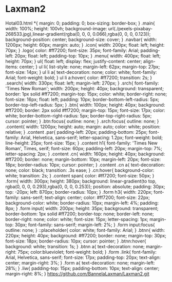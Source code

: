 # Laxman2
Hotal03.html
*{
    margin: 0;
    padding: 0;
    box-sizing: border-box;
}
.main{
    width: 100%;
    height: 100vh;
    background-image: url(./pexels-pixabay-268533.jpg),linear-gradient(rgba(0, 0, 0, 0.066),rgba(0, 0, 0, 0.123));
    background-position: center;
    background-size: cover;
}
.navbar{
    width: 1200px;
    height: 60px;
    margin: auto;
}
.icon{
    width: 200px;
    float: left;
    height: 70px;
}
.logo{
    color: #ff7200;
    font-size: 35px;
    font-family: Arial;
    padding-left: 20px;
    float: left;
    padding-top: 10px;
}
.menu{
    width: 400px;
    float: left;
    height: 70px;
}
ul{
    float: left;
    display: flex;
    justify-content: center;
    align-items: center;
}
ul li{
    list-style: none;
    margin-left: 62px;
    margin-top: 27px;
    font-size: 14px;
}
ul li a{
    text-decoration: none;
    color: white;
    font-family: Arial;
    font-weight: bold;
}
ul li a:hover{
    color: #ff7200;
    transition: 2s;
}
.search{
    width: 330px;
   float: left;
   margin-left: 270px;
}
.srch{
    font-family: 'Times New Roman';
    width: 200px;
    height: 40px;
    background: transparent;
    border: 1px solid #ff7200;
    margin-top: 15px;
    color: white;
    border-right: none;
    font-size: 16px;
    float: left;
    padding: 10px;
    border-bottom-left-radius: 5px;
    border-top-left-radius: 5px;
}
.btn{
    width: 100px;
    height: 40px;
    background: #ff7200;
    border: 2px solid #ff7200;
    margin-top: 15px;
    font-size: 17px;
    color: white;
    border-bottom-right-radius: 5px;
    border-top-right-radius: 5px;
    cursor: pointer;
}
.btn:focus{
    outline: none;
}
.srch:focus{
    outline: none;
}
.content{
    width: 1200px;
    height: auto;
    margin: auto;
    color: white;
    position: relative;
}
.content .par{
    padding-left: 20px;
    padding-bottom: 25px;
    font-family: Arial, Helvetica, sans-serif;
    letter-spacing: 1.2px;
    font-weight: bold;
    line-height: 25px;
    font-size: 15px;
}
.content h1{
    font-family: 'Times New Roman', Times, serif;
    font-size: 60px;
    padding-left: 20px;
    margin-top: 7%;
    letter-spacing: 2px;
}
.content .cn{
    width: 160px;
    height: 40px;
    background: #ff7200;
    border: none;
    margin-bottom: 10px;
    margin-left: 20px;
    font-size: 18px;
    border-radius: 10px;
    cursor: pointer;
}
.content .cn a{
    text-decoration: none;
    color: black;
    transition: .3s ease;
}
.cn:hover{
    background-color: white;
    transition: 2s;
}
.content span{
    color: #ff7200;
    font-size: 50px;
}
.form{
    width: 300px;
    height: 380px;
    background: linear-gradient(to top, rgba(0, 0, 0, 0.293),rgba(0, 0, 0, 0.253));
    position: absolute;
    padding: 30px;
    top: -20px;
    left: 870px;
    border-radius: 10px;
}
.form h3{
    width: 220px;
    font-family: sans-serif;
    text-align: center;
    color: #ff7200;
    font-size: 22px;
    background-color: white;
    border-radius: 10px;
    margin-left: 4%;
    padding: 8px;
}
.form input{
    width: 200px;
    height: 35px;
    background: transparent;
    border-bottom: 1px solid #ff7200;
    border-top: none;
    border-left: none;
    border-right: none;
    color: white;
    font-size: 15px;
    letter-spacing: 1px;
    margin-top: 30px;
    font-family: sans-serif;
    margin-left: 2%;
}
.form input:focus{
    outline: none;
}
::placeholder{
    color: white;
    font-family: Arial;
}
.btnn{
    width: 220px;
    height: 40px;
    background: #ff7200;
    border: none;
    margin-top: 30px;
    font-size: 18px;
    border-radius: 10px;
    cursor: pointer;
}
.btnn:hover{
    background: white;
    transition: 1s;
}
.btnn a{
    text-decoration: none;
    margin-right: 75px;
    color:blueviolet;
    font-weight: bold;
}
.form .link{
    font-family: Arial, Helvetica, sans-serif;
    font-size: 17px;
    padding-top: 20px;
    text-align: center;
    margin-right: 3%;
}
.form a{
    text-decoration: none;
    margin-left: 28%;
}
.liw{
    padding-top: 15px;
    padding-bottom: 10px;
    text-align: center;
    margin-right: 8%;
}
https://github.com/BannelaLaxman/Laxman2.git

